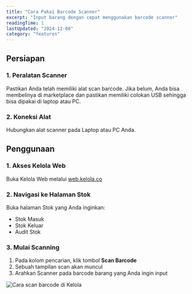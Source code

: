 ```yaml
---
title: "Cara Pakai Barcode Scanner"
excerpt: "Input barang dengan cepat menggunakan barcode scanner"
readingTime: 1
lastUpdated: "2024-12-08"
category: "features"
---
```


## Persiapan

### 1. Peralatan Scanner
Pastikan Anda telah memiliki alat scan barcode. Jika belum, Anda bisa membelinya di marketplace dan pastikan memiliki colokan USB sehingga bisa dipakai di laptop atau PC.

### 2. Koneksi Alat
Hubungkan alat scanner pada Laptop atau PC Anda.

## Penggunaan

### 1. Akses Kelola Web
Buka Kelola Web melalui [web.kelola.co](https://web.kelola.co)

### 2. Navigasi ke Halaman Stok
Buka halaman Stok yang Anda inginkan:
- Stok Masuk
- Stok Keluar
- Audit Stok

### 3. Mulai Scanning
1. Pada kolom pencarian, klik tombol **Scan Barcode**
2. Sebuah tampilan scan akan muncul
3. Arahkan Scanner pada barcode barang yang Anda ingin input

![Cara scan barcode di Kelola](/assets/features/barcode-scanner.webp)